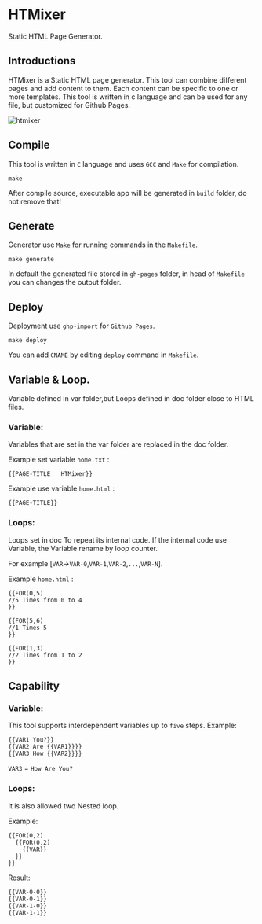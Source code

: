 # HTMixer
Static HTML Page Generator.

## Introductions
HTMixer is a Static HTML page generator. This tool can combine different pages and add content to them. Each content can be specific to one or more templates. This tool is written in c language and can be used for any file, but customized for Github Pages. 

![htmixer](https://user-images.githubusercontent.com/64005694/144050591-0a888a34-46b5-452c-aace-df584f2ee9ba.png)

## Compile
This tool is written in `C` language and uses `GCC` and `Make` for compilation.
```
make
```
After compile source, executable app will be generated in `build` folder, do not remove that!
## Generate
Generator use `Make` for running commands in the `Makefile`. 
```
make generate
```
In default the generated file stored in `gh-pages` folder, in head of `Makefile` you can changes the output folder.
## Deploy
Deployment use `ghp-import` for `Github Pages`.
```
make deploy
```
You can add `CNAME` by editing `deploy` command in `Makefile`.

## Variable & Loop.
Variable defined in var folder,but Loops defined in doc folder close to HTML files.
### Variable:
Variables that are set in the var folder are replaced in the doc folder.

Example set variable `home.txt` : 
```
{{PAGE-TITLE   HTMixer}} 
```
Example use variable `home.html` : 
```
{{PAGE-TITLE}} 
```
### Loops:

Loops set in doc To repeat its internal code.
If the internal code use Variable, the Variable rename by loop counter.

For example [`VAR`->`VAR-0`,`VAR-1`,`VAR-2`,`...`,`VAR-N`].

Example `home.html` : 
 ```
{{FOR(0,5)
 //5 Times from 0 to 4
}}

{{FOR(5,6)
 //1 Times 5
}}

{{FOR(1,3)
 //2 Times from 1 to 2
}}
 ```
## Capability
### Variable:
This tool supports interdependent variables up to `five` steps.
Example:
```
{{VAR1 You?}}
{{VAR2 Are {{VAR1}}}}
{{VAR3 How {{VAR2}}}}
```
`VAR3` = `How Are You?`

### Loops:
It is also allowed two Nested loop.

Example:
```
{{FOR(0,2)
  {{FOR(0,2)
    {{VAR}}
  }}
}}
```
Result:
```
{{VAR-0-0}}
{{VAR-0-1}}
{{VAR-1-0}}
{{VAR-1-1}}
```
